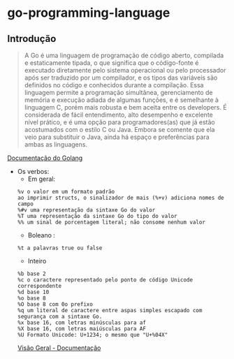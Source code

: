 ﻿# go-programming-language
## Introdução <br>
> A Go é uma linguagem de programação de código aberto, compilada e estaticamente tipada, o que significa que o código-fonte é executado diretamente pelo sistema operacional ou pelo processador após ser traduzido por um compilador, e os tipos das variáveis são definidos no código e conhecidos durante a compilação. Essa linguagem permite a programação simultânea, gerenciamento de memória e execução adiada de algumas funções, e é semelhante à linguagem C, porém mais robusta e bem aceita entre os developers. É considerada de fácil entendimento, alto desempenho e excelente nível prático, e é uma opção para programadores(as) que já estão acostumados com o estilo C ou Java. Embora se comente que ela veio para substituir o Java, ainda há espaço e preferências para ambas as linguagens.<br>

 [Documentação do Golang](https://pkg.go.dev/fmt)

* Os verbos:
    * Em geral:
    ```
    %v o valor em um formato padrão
	ao imprimir structs, o sinalizador de mais (%+v) adiciona nomes de campo
    %#v uma representação da sintaxe Go do valor
    %T uma representação da sintaxe Go do tipo do valor
    %% um sinal de porcentagem literal; não consome nenhum valor
    ```
    * Boleano :
    ```
    %t a palavras true ou false
    ```
    * Inteiro
    ```
    %b base 2 
    %c o caractere representado pelo ponto de código Unicode correspondente 
    %d base 10 
    %o base 8 
    %O base 8 com 0o prefixo 
    %q um literal de caractere entre aspas simples escapado com segurança com a sintaxe Go. 
    %x base 16, com letras minúsculas para af 
    %X base 16, com letras maiúsculas para AF 
    %U Formato Unicode: U+1234; o mesmo que "U+%04X"
    ```
    [Visão Geral - Documentação](https://pkg.go.dev/fmt)